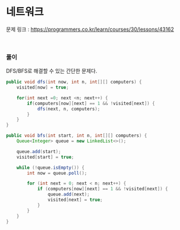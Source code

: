 네트워크
===

문제 링크 : https://programmers.co.kr/learn/courses/30/lessons/43162

<br>

### 풀이

DFS/BFS로 해결할 수 있는 간단한 문제다.

~~~java
public void dfs(int now, int n, int[][] computers) {
	visited[now] = true;

	for(int next =0; next <n; next++) {
		if(computers[now][next] == 1 && !visited[next]) {
			dfs(next, n, computers);
		}
	}
}
~~~

~~~java
public void bfs(int start, int n, int[][] computers) {
	Queue<Integer> queue = new LinkedList<>();

	queue.add(start);
	visited[start] = true;

	while (!queue.isEmpty()) {
		int now = queue.poll();

		for (int next = 0; next < n; next++) {
			if (computers[now][next] == 1 && !visited[next]) {
				queue.add(next);
				visited[next] = true;
			}
		}
	}
}
~~~